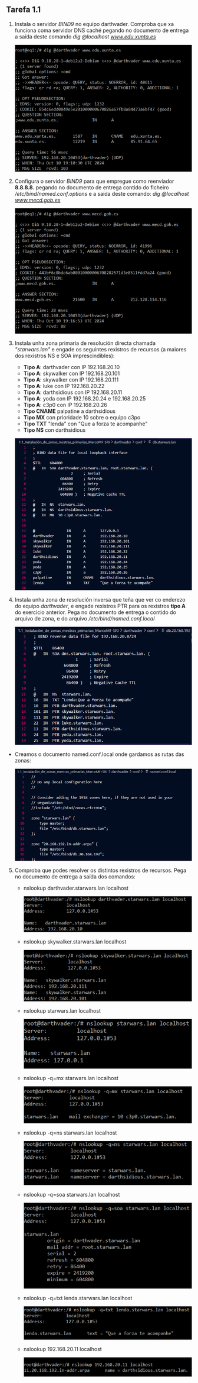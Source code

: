 ## Tarefa 1.1

1. Instala o servidor *BIND9* no equipo darthvader. Comproba que xa funciona coma servidor DNS caché pegando no documento de entrega a saída deste comando *dig @localhost www.edu.xunta.es*

    ![alt text](Capturas/captura1.png)

2. Configura o servidor *BIND9* para que empregue como reenviador **8.8.8.8.** pegando no documento de entrega contido do ficheiro */etc/bind/named.conf.options* e a saída deste comando: *dig @localhost www.mecd.gob.es*

    ![alt text](Capturas/captura2.png)

3. Instala unha zona primaria de resolución directa chamada *"starwars.lan"* e engade os seguintes rexistros de recursos (a maiores dos rexistros NS e SOA imprescindibles):
    - **Tipo A**: darthvader con IP 192.168.20.10
    - **Tipo A**: skywalker con IP 192.168.20.101
    - **Tipo A**: skywalker con IP 192.168.20.111
    - **Tipo A**: luke con IP 192.168.20.22
    - **Tipo A**: darthsidious con IP 192.168.20.11
    - **Tipo A**: yoda con IP 192.168.20.24 e 192.168.20.25
    - **Tipo A**: c3p0 con IP 192.168.20.26
    - **Tipo CNAME** palpatine a darthsidious
    - **Tipo MX** con prioridade 10 sobre o equipo c3po
    - **Tipo TXT** "lenda" con "Que a forza te acompanhe"
    - **Tipo NS** con darthsidious

     ![alt text](Capturas/captura3.png)


4.  Instala unha zona de resolución inversa que teña que ver co enderezo do equipo *darthvader*, e engade rexistros PTR para os rexistros **tipo A** do exercicio anterior. Pega no documento de entrega o contido do arquivo de zona, e do arquivo */etc/bind/named.conf.local*

    ![alt text](Capturas/captura13.png)
    

  - Creamos o documento named.conf.local onde gardamos as rutas das zonas:
 
    ![alt text](Capturas/captura4.png)


5.  Comproba que podes resolver os distintos rexistros de recursos. Pega no documento de entrega a saída dos comandos:

    - nslookup darthvader.starwars.lan localhost

        ![alt text](Capturas/captura5.png)
    
    - nslookup skywalker.starwars.lan localhost

        ![alt text](Capturas/captura6.png)

    - nslookup starwars.lan localhost

        ![alt text](Capturas/Captura7.png)

    - nslookup -q=mx starwars.lan localhost

        ![alt text](Capturas/captura8.png)

    - nslookup -q=ns starwars.lan localhost

        ![alt text](Capturas/captura9.png)

    - nslookup -q=soa starwars.lan localhost

        ![alt text](Capturas/captura10.png)

    - nslookup -q=txt lenda.starwars.lan localhost

        ![alt text](Capturas/captura11.png)

    - nslookup 192.168.20.11 localhost

        ![alt text](Capturas/captura12.png)